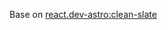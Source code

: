 
Base on [react.dev-astro:clean-slate](https://github.com/understanding-astro/react.dev-astro/tree/clean-slate)
